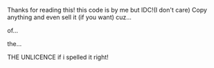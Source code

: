 Thanks for reading this!
this code is by me but IDC!(I don't care)
Copy anything and even sell it (if you want)
cuz...


of...


the...




THE UNLICENCE
if i spelled it right!
